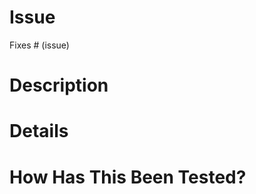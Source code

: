 # Issue
Fixes # (issue)

# Description
<Motivation and context for the incoming changes.
Summary of the changes that satisfy the targeted issue.>

# Details
<Any relevant details about the implementation or dependencies that are required for this change.>

# How Has This Been Tested?
<Description of the the tests that you ran to verify your changes.
List of any relevant details for your test configuration.>
